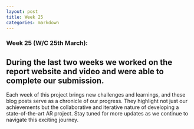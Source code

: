 ```yaml
---
layout: post
title: Week 25
categories: markdown
---
```

### Week 25 (W/C 25th March):

During the last two weeks we worked on the report website and video and were able to complete our submission.
---

Each week of this project brings new challenges and learnings, and these blog posts serve as a chronicle of our progress. They highlight not just our achievements but the collaborative and iterative nature of developing a state-of-the-art AR project. Stay tuned for more updates as we continue to navigate this exciting journey.